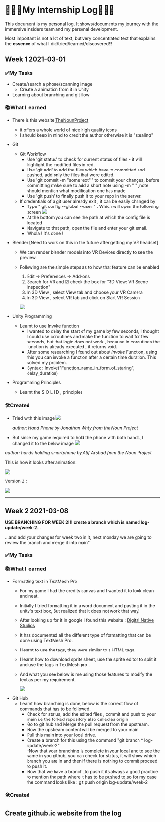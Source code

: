 # 🚀🚀🚀My Internship Log🚀🚀🚀

This document is my personal log. It shows/documents my journey with the immersive insiders team and my personal development.

Most important is not a lot of text, but very concentrated text that explains the **essence** of what I did/tried/learned/discovered!!!

## Week 1 2021-03-01

### ✅My Tasks
- Create/search a phone/scanning image
    - Create a animation from it in Unity
- Learning about branching and git flow
    

### 📚What I learned
- There is this website [TheNounProject](https://thenounproject.com/)
    - it offers a whole world of nice high quality icons
    - I should keep in mind to credit the author otherwise it is "stealing"

- Git
    - Git Workflow
        -  Use 'git status' to check for current status of files - it will highlight the modified files in red.
        - Use 'git add' to add the files which have to committed and pushed, add only the files that were edited.
        - Use 'git commit -m "some text" ' to commit your changes, before committing make sure to add a short note using -m " " ,note should mention what modification one has made
        - Use 'git push' to finally push it to your repo in the server.
    - If credentials of a git user already exit , it can be easily changed by 
        - Type  " git config --global --user " . Which will open the following screen
        ![](img/Git_Config_snipping.JPG) 
        - At the bottom you can see the path at which the config file is located 
        - Navigate to that path, open the file and enter your git email.
        - Whola ! it's done !

- Blender [Need to work on this in the future after getting my VR headset]
    - We can render blender models into VR Devices directly to see the preview.
    - Following are the simple steps as to how that feature can be enabled
        1. Edit -> Preferences -> Add-ons
        2. Search for VR and ☑ check the box for "3D View: VR Scene Inspection"
        3. In 3D View , select View tab and choose your VR Camera
        4. In 3D View , select VR tab and click on Start VR Session
        
        ![](Vid/Blender-VR.gif) 


- Unity Programming
    - Learnt to use Invoke function 
        - I wanted to delay the start of my game by few seconds, I thought I could use coroutines and make the function to wait for few seconds, but that logic does not work , because in coroutines the function is already executed , it returns void.
        - After some researching I found out about *Invoke* Function, using this you can invoke a function after a certain time duration. This solved my problem. 
        - Syntax : Invoke("Function_name_in_form_of_staring", delay_duration)
    

- Programming Principles 
    - Learnt the S O L I D , principles 

### 🛠Created
- Tried with this image 
 ![](img/HandPhone.png)

    *author: Hand Phone by Jonathan Wnty from the Noun Project*


- But since my game required to hold the phone with both hands, I changed it to the below image ![](img/holding_smartphone.png)

*author: hands holding smartphone by Atif Arshad from the Noun Project*

This is how it looks after animation: 

![](Vid/MobileAnimation.gif) 

Version 2 :

![](Vid/MobileAnimationv2.gif) 

-------------------------------------

## Week 2 2021-03-08

**USE BRANCHING FOR WEEK 2!!! create a branch which is named log-update/week-2**...

...and add your changes for week two in it, next monday we are going to review the branch and merge it into main"

### ✅My Tasks

### 📚What I learned
- Formatting text in TextMesh Pro
    -   For my game I had the credits canvas and I wanted  it to look clean and neat.
    - Initially I tried formatting it in a word document and pasting it in the unity's text box, But realized that it does not work that way!
    - After looking up for it in google I found this website :
    [Digital Native Studios](http://digitalnativestudios.com/textmeshpro/docs/)
    - It has documented all the different type of formatting that can be done using TextMesh Pro.
    - I learnt to use the tags, they were similar to a HTML tags.
    - I learnt how to download sprite sheet, use the sprite editor to split it and use the tags in TextMesh pro .
    -  And what you see below is me using those features to modify the text as per my requirement.

        ![](Vid/CreditCanvas.gif) 
- Git Hub
    - Learnt how branching is done, below is the correct flow of commands that has to be followed.
        - Check for status, add the edited files , commit and push to your main i.e the forked repository also called as origin 
        - Go to git hub and Merge the pull request from the upstream.
        - Now the upstream content will be merged to your main 
        - Pull this main into your local drive.
        - Create a branch for this using the command "git branch * log-update/week-2"  
        -Now that your branching is complete in your local and to see the same in you github, you can check for status, it will show which branch you are in and then if there is nothing to commit proceed to push it.
        - Now that we have a branch ,to push it its always a good practice to mention the path where it has to be pushed to,so for my case the command looks like : git push origin log-update/week-2

### 🛠Created

## Create github.io website from the log


